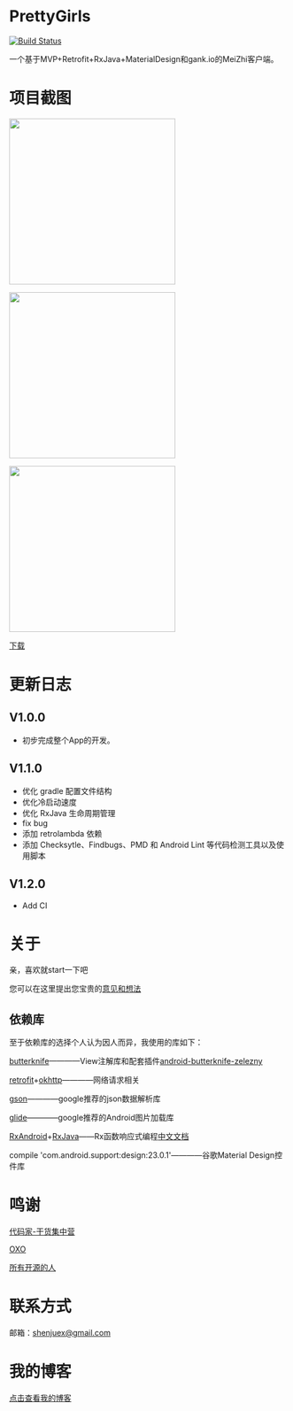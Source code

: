 # PrettyGirls

[![Build Status](https://travis-ci.org/PleaseCallMeCoder/PrettyGirls.svg?branch=v1.2.0)](https://travis-ci.org/PleaseCallMeCoder/PrettyGirls)

一个基于MVP+Retrofit+RxJava+MaterialDesign和gank.io的MeiZhi客户端。

# 项目截图

<div align="left">

<img src="http://i.imgur.com/T9U8g5b.jpg" height="300px" alt=""><p> </p><img src="http://i.imgur.com/ivGy3ga.jpg" height="300px" alt=""><p> </p><img src="http://i.imgur.com/HI3PipV.png" height="300px" alt="">

</div>

[下载](https://github.com/PleaseCallMeCoder/PrettyGirls/releases/tag/v1.2.0)

# 更新日志

## V1.0.0

   - 初步完成整个App的开发。

## V1.1.0

   - 优化 gradle 配置文件结构
   - 优化冷启动速度
   - 优化 RxJava 生命周期管理
   - fix bug
   - 添加 retrolambda 依赖
   - 添加 Checksytle、Findbugs、PMD 和 Android Lint 等代码检测工具以及使用脚本

## V1.2.0

- Add  CI

# 关于

亲，喜欢就start一下吧

您可以在这里提出您宝贵的[意见和想法](https://github.com/PleaseCallMeCoder/PrettyGirls/issues)

## 依赖库

至于依赖库的选择个人认为因人而异，我使用的库如下：

[butterknife](http://jakewharton.github.io/butterknife/)————View注解库和配套插件[android-butterknife-zelezny](https://github.com/avast/android-butterknife-zelezny)

[retrofit](https://github.com/square/retrofit)+[okhttp](https://github.com/square/okhttp)————网络请求相关

[gson](https://github.com/google/gson)————google推荐的json数据解析库

[glide](https://github.com/bumptech/glide)————google推荐的Android图片加载库

[RxAndroid](https://github.com/ReactiveX/RxAndroid)+[RxJava](https://github.com/ReactiveX/RxJava/)——Rx函数响应式编程[中文文档](https://mcxiaoke.gitbooks.io/rxdocs/content/)

compile 'com.android.support:design:23.0.1'————谷歌Material Design控件库

# 鸣谢

[代码家-干货集中营](http://gank.io/)

[OXO](https://github.com/oxoooo/mr-mantou-android)

[所有开源的人](https://github.com)

# 联系方式

邮箱：<shenjuex@gmail.com>

# 我的博客

[点击查看我的博客](http://candy.renleicoder.com/)

